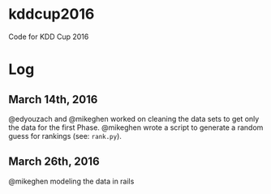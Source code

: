# kddcup2016
Code for KDD Cup 2016

# Log

## March 14th, 2016
@edyouzach and @mikeghen worked on cleaning the data sets to get only the data for the first Phase. @mikeghen wrote a script to generate a random guess for rankings (see: `rank.py`). 

## March 26th, 2016
@mikeghen modeling the data in rails 
